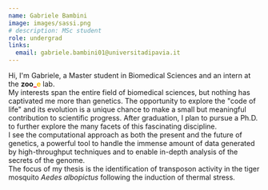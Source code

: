 ```yaml
---
name: Gabriele Bambini
image: images/sassi.png
# description: MSc student
role: undergrad
links:
  email: gabriele.bambini01@universitadipavia.it
---
```


Hi, I'm Gabriele, a Master student in Biomedical Sciences and an intern at the **zoo**<span style="color:#e30022">**_**</span><span style="color:#ffbf00">**e**</span> lab.  
My interests span the entire field of biomedical sciences, but nothing has captivated me more than genetics. The opportunity to explore the "code of life" and its evolution is a unique chance to make a small but meaningful contribution to scientific progress. After graduation, I plan to pursue a Ph.D. to further explore the many facets of this fascinating discipline.  
I see the computational approach as both the present and the future of genetics, a powerful tool to handle the immense amount of data generated by high-throughput techniques and to enable in-depth analysis of the secrets of the genome.  
The focus of my thesis is the identification of transposon activity in the tiger mosquito *Aedes albopictus* following the induction of thermal stress.